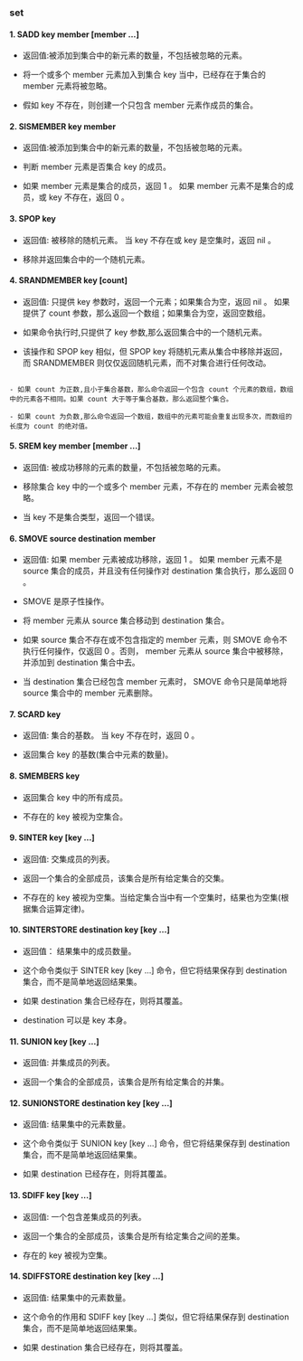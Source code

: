 ### set

#### 1. SADD key member [member …]

- 返回值:被添加到集合中的新元素的数量，不包括被忽略的元素。
    
- 将一个或多个 member 元素加入到集合 key 当中，已经存在于集合的 member 元素将被忽略。

- 假如 key 不存在，则创建一个只包含 member 元素作成员的集合。

#### 2. SISMEMBER key member

- 返回值:被添加到集合中的新元素的数量，不包括被忽略的元素。
    
- 判断 member 元素是否集合 key 的成员。
  
- 如果 member 元素是集合的成员，返回 1 。 如果 member 元素不是集合的成员，或 key 不存在，返回 0 。

#### 3. SPOP key

- 返回值: 被移除的随机元素。 当 key 不存在或 key 是空集时，返回 nil 。
     
- 移除并返回集合中的一个随机元素。

#### 4. SRANDMEMBER key [count]

- 返回值: 只提供 key 参数时，返回一个元素；如果集合为空，返回 nil 。 如果提供了 count 参数，那么返回一个数组；如果集合为空，返回空数组。
     
- 如果命令执行时,只提供了 key 参数,那么返回集合中的一个随机元素。

- 该操作和 SPOP key 相似，但 SPOP key 将随机元素从集合中移除并返回，而 SRANDMEMBER 则仅仅返回随机元素，而不对集合进行任何改动。

````

- 如果 count 为正数,且小于集合基数，那么命令返回一个包含 count 个元素的数组，数组中的元素各不相同。如果 count 大于等于集合基数，那么返回整个集合。

- 如果 count 为负数,那么命令返回一个数组，数组中的元素可能会重复出现多次，而数组的长度为 count 的绝对值。

````

#### 5. SREM key member [member …]

- 返回值: 被成功移除的元素的数量，不包括被忽略的元素。
     
- 移除集合 key 中的一个或多个 member 元素，不存在的 member 元素会被忽略。
 
- 当 key 不是集合类型，返回一个错误。

#### 6. SMOVE source destination member

- 返回值: 如果 member 元素被成功移除，返回 1 。 如果 member 元素不是 source 集合的成员，并且没有任何操作对 destination 集合执行，那么返回 0 。
     
- SMOVE 是原子性操作。
   
- 将 member 元素从 source 集合移动到 destination 集合。
  
- 如果 source 集合不存在或不包含指定的 member 元素，则 SMOVE 命令不执行任何操作，仅返回 0 。否则， member 元素从 source 集合中被移除，并添加到 destination 集合中去。
  
- 当 destination 集合已经包含 member 元素时， SMOVE 命令只是简单地将 source 集合中的 member 元素删除。


#### 7. SCARD key

- 返回值: 集合的基数。 当 key 不存在时，返回 0 。
     
- 返回集合 key 的基数(集合中元素的数量)。

#### 8. SMEMBERS key

- 返回集合 key 中的所有成员。
  
- 不存在的 key 被视为空集合。

#### 9. SINTER key [key …]

- 返回值: 交集成员的列表。
     
- 返回一个集合的全部成员，该集合是所有给定集合的交集。
  
- 不存在的 key 被视为空集。当给定集合当中有一个空集时，结果也为空集(根据集合运算定律)。

#### 10. SINTERSTORE destination key [key …]

- 返回值： 结果集中的成员数量。
     
- 这个命令类似于 SINTER key [key …] 命令，但它将结果保存到 destination 集合，而不是简单地返回结果集。
  
- 如果 destination 集合已经存在，则将其覆盖。
  
- destination 可以是 key 本身。

#### 11. SUNION key [key …]

- 返回值: 并集成员的列表。
     
- 返回一个集合的全部成员，该集合是所有给定集合的并集。

#### 12. SUNIONSTORE destination key [key …]

- 返回值: 结果集中的元素数量。
     
- 这个命令类似于 SUNION key [key …] 命令，但它将结果保存到 destination 集合，而不是简单地返回结果集。
  
- 如果 destination 已经存在，则将其覆盖。

#### 13. SDIFF key [key …]

- 返回值: 一个包含差集成员的列表。
     
- 返回一个集合的全部成员，该集合是所有给定集合之间的差集。
  
- 存在的 key 被视为空集。

#### 14. SDIFFSTORE destination key [key …]

- 返回值: 结果集中的元素数量。
     
- 这个命令的作用和 SDIFF key [key …] 类似，但它将结果保存到 destination 集合，而不是简单地返回结果集。
  
- 如果 destination 集合已经存在，则将其覆盖。
